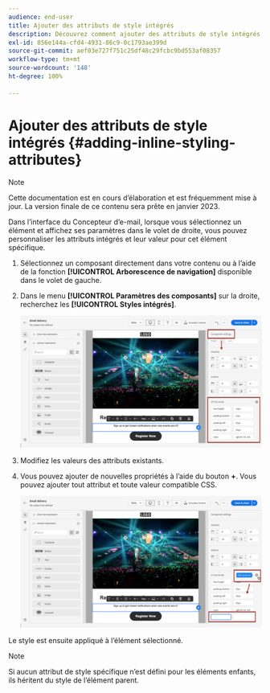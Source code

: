 ```yaml
---
audience: end-user
title: Ajouter des attributs de style intégrés
description: Découvrez comment ajouter des attributs de style intégrés.
exl-id: 856e144a-cfd4-4931-86c9-0c1793ae399d
source-git-commit: aef03e727f751c25df48c29fcbc9bd553af08357
workflow-type: tm+mt
source-wordcount: '148'
ht-degree: 100%

---
```


# Ajouter des attributs de style intégrés {#adding-inline-styling-attributes}

>[!NOTE]
>
>Cette documentation est en cours d’élaboration et est fréquemment mise à jour. La version finale de ce contenu sera prête en janvier 2023.

Dans l’interface du Concepteur d’e-mail, lorsque vous sélectionnez un élément et affichez ses paramètres dans le volet de droite, vous pouvez personnaliser les attributs intégrés et leur valeur pour cet élément spécifique.

1. Sélectionnez un composant directement dans votre contenu ou à l’aide de la fonction **[!UICONTROL Arborescence de navigation]** disponible dans le volet de gauche.

1. Dans le menu **[!UICONTROL Paramètres des composants]** sur la droite, recherchez les **[!UICONTROL Styles intégrés]**.

   ![](assets/styles_1.png)

1. Modifiez les valeurs des attributs existants.

1. Vous pouvez ajouter de nouvelles propriétés à l’aide du bouton **+**. Vous pouvez ajouter tout attribut et toute valeur compatible CSS.

   ![](assets/styles_2.png)

Le style est ensuite appliqué à l’élément sélectionné.

>[!NOTE]
>
>Si aucun attribut de style spécifique n’est défini pour les éléments enfants, ils héritent du style de l’élément parent.

